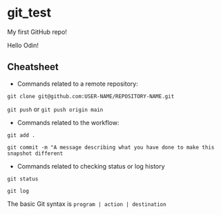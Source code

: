 # git_test
My first GitHub repo!

Hello Odin!

## Cheatsheet
* Commands related to a remote repository:

`git clone git@github.com:USER-NAME/REPOSITORY-NAME.git`

`git push` or `git push origin main`

* Commands related to the workflow:

`git add .`

`git commit -m "A message describing what you have done to make this snapshot different`

* Commands related to checking status or log history

`git status`

`git log`

The basic Git syntax is `program | action | destination`
